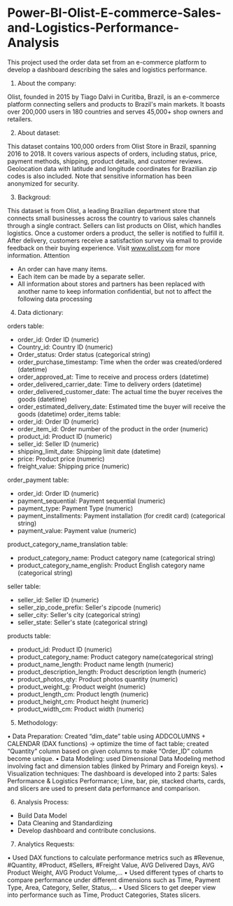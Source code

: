 # Power-BI-Olist-E-commerce-Sales-and-Logistics-Performance-Analysis
This project used the order data set from an e-commerce platform to develop a dashboard describing the sales and logistics  performance.

1. About the company:

Olist, founded in 2015 by Tiago Dalvi in Curitiba, Brazil, is an e-commerce platform connecting sellers and products to Brazil's main markets. It boasts over 200,000 users in 180 countries and serves 45,000+ shop owners and retailers.

2. About dataset:

This dataset contains 100,000 orders from Olist Store in Brazil, spanning 2016 to 2018. It covers various aspects of orders, including status, price, payment methods, shipping, product details, and customer reviews. Geolocation data with latitude and longitude coordinates for Brazilian zip codes is also included. Note that sensitive information has been anonymized for security.

3. Backgroud:

This dataset is from Olist, a leading Brazilian department store that connects small businesses across the country to various sales channels through a single contract. Sellers can list products on Olist, which handles logistics. Once a customer orders a product, the seller is notified to fulfill it. After delivery, customers receive a satisfaction survey via email to provide feedback on their buying experience. Visit www.olist.com for more information.
Attention
- An order can have many items.
- Each item can be made by a separate seller.
- All information about stores and partners has been replaced with another name
to keep information confidential, but not to affect the following data processing

4. Data dictionary:

orders table:
- order_id: Order ID (numeric)
- Country_id: Country ID (numeric)
- Order_status: Order status (categorical string)
- order_purchase_timestamp: Time when the order was created/ordered (datetime)
- order_approved_at: Time to receive and process orders (datetime)
- order_delivered_carrier_date: Time to delivery orders (datetime)
- order_delivered_customer_date: The actual time the buyer receives the goods (datetime)
- order_estimated_delivery_date: Estimated time the buyer will receive the goods (datetime)
order_items table:
- order_id: Order ID (numeric)
- order_item_id: Order number of the product in the order (numeric)
- product_id: Product ID (numeric)
- seller_id: Seller ID (numeric)
- shipping_limit_date: Shipping limit date (datetime)
- price: Product price (numeric)
- freight_value: Shipping price (numeric)

order_payment table:
- order_id: Order ID (numeric)
- payment_sequential: Payment sequential (numeric)
- payment_type: Payment Type (numeric)
- payment_installments: Payment installation (for credit card) (categorical string)
- payment_value: Payment value (numeric)

product_category_name_translation table:
- product_category_name: Product category name (categorical string)
- product_category_name_english: Product English category name (categorical string)

seller table:
- seller_id: Seller ID (numeric)
- seller_zip_code_prefix: Seller's zipcode (numeric)
- seller_city: Seller's city (categorical string)
- seller_state: Seller's state (categorical string)

products table:
- product_id: Product ID (numeric)
- product_category_name: Product category name(categorical string)
- product_name_length: Product name length (numeric)
- product_description_length: Product description length (numeric)
- product_photos_qty: Product photos quantity (numeric)
- product_weight_g: Product weight (numeric)
- product_length_cm: Product length (numeric)
- product_height_cm: Product height (numeric)
- product_width_cm: Product width (numeric)

5. Methodology:

• Data Preparation: Created “dim_date” table using ADDCOLUMNS + CALENDAR (DAX functions) → optimize the time of fact
table; created “Quantity” column based on given columns to make “Order_ID” column become unique.
• Data Modeling: used Dimensional Data Modeling method involving fact and dimension tables (linked by Primary and Foreign 
keys).
• Visualization techniques: The dashboard is developed into 2 parts: Sales Performance & Logistics Performance; Line, bar, pie, 
stacked charts, cards, and slicers are used to present data performance and comparison.

6. Analysis Process:

- Build Data Model
- Data Cleaning and Standardizing
- Develop dashboard and contribute conclusions.

7. Analytics Requests:

• Used DAX functions to calculate performance metrics such as #Revenue, #Quantity, #Product, #Sellers, #Freight Value, AVG
Delivered Days, AVG Product Weight, AVG Product Volume,…
• Used different types of charts to compare performance under different dimensions such as Time, Payment Type, Area, 
Category, Seller, Status,…
• Used Slicers to get deeper view into performance such as Time, Product Categories, States slicers.
